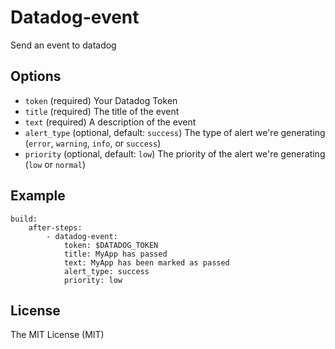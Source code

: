 # Datadog-event

Send an event to datadog

## Options

 - `token` (required) Your Datadog Token
 - `title` (required) The title of the event
 - `text`  (required) A description of the event
 - `alert_type` (optional, default: `success`) The type of alert we're generating (`error`, `warning`, `info`, or `success`)
 - `priority` (optional, default: `low`) The priority of the alert we're generating (`low` or `normal`)

## Example

    build:
        after-steps:
            - datadog-event:
                token: $DATADOG_TOKEN
                title: MyApp has passed
                text: MyApp has been marked as passed
                alert_type: success
                priority: low

## License

The MIT License (MIT)
